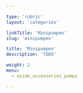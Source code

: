 ```yaml
---

type: 'rubric'
layout: 'categories'

linkTitle: 'Minipumpen'
slug: 'minipumpen'

title: 'Minipumpen'
description: 'TODO'

weight: 2
menu:
  - aside_accessories_pumps

---
```


